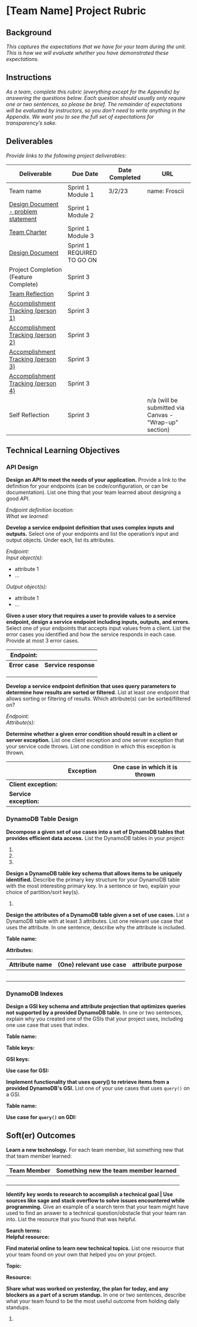 # [Team Name] Project Rubric

## Background

*This captures the expectations that we have for your team during the unit.
This is how we will evaluate whether you have demonstrated these expectations.*

## Instructions

*As a team, complete this rubric (everything except for the Appendix) by
answering the questions below. Each question should usually only require one or
two sentences, so please be brief. The remainder of expectations will be
evaluated by instructors, so you don’t need to write anything in the Appendix.
We want you to see the full set of expectations for transparency’s sake.*

## Deliverables

*Provide links to the following project deliverables:*

|Deliverable                                                      |Due Date                  |Date Completed |URL                               |
|---                                                              |---                       |---            |---                               |
|Team name                                                        |Sprint 1 Module 1         |3/2/23         |name: Froscii                     |
|[Design Document - problem statement](design_document.md)        |Sprint 1 Module 2         |               |                                  |
|[Team Charter](team_charter.md)                                  |Sprint 1 Module 3         |               |                                  |
|[Design Document](design_document.md)                            |Sprint 1 REQUIRED TO GO ON|               |                                  |
|Project Completion (Feature Complete)                            |Sprint 3                  |               |                                  |
|[Team Reflection](reflection.md)                                 |Sprint 3                  |               |                                  |
|[Accomplishment Tracking (person 1)](accomplishment_tracking.md) |Sprint 3                  |               |                                  |
|[Accomplishment Tracking (person 2)](accomplishment_tracking.md) |Sprint 3                  |               |                                  |
|[Accomplishment Tracking (person 3)](accomplishment_tracking.md) |Sprint 3                  |               |                                  |
|[Accomplishment Tracking (person 4)](accomplishment_tracking.md) |Sprint 3                  |               |                                  |
|Self Reflection                                                  |Sprint 3                  |               |n/a (will be submitted via Canvas - "Wrap-up" section) |

## Technical Learning Objectives

### API Design

**Design an API to meet the needs of your application.** Provide a link to the
definition for your endpoints (can be code/configuration, or can be
documentation). List one thing that your team learned about designing a good
API.

*Endpoint definition location:*       
*What we learned:*    

**Develop a service endpoint definition that uses complex inputs and outputs.**
Select one of your endpoints and list the operation’s input and output objects.
Under each, list its attributes.

*Endpoint:*     
*Input object(s):*      

* attribute 1
* ...

*Output object(s):*      

* attribute 1
* ...

**Given a user story that requires a user to provide values to a service
endpoint, design a service endpoint including inputs, outputs, and errors.**
Select one of your endpoints that accepts input values from a client. List the
error cases you identified and how the service responds in each case. Provide at
most 3 error cases.

|**Endpoint:**  |                     |
|---            |---                  |
|**Error case** |**Service response** |
|               |                     |
|               |                     |
|               |                     |

**Develop a service endpoint definition that uses query parameters to determine
how results are sorted or filtered.** List at least one endpoint that allows
sorting or filtering of results. Which attribute(s) can be sorted/filtered on?

*Endpoint:*         
*Attribute(s):*  

**Determine whether a given error condition should result in a client or server
exception.** List one client exception and one server exception that your
service code throws. List one condition in which this exception is thrown.

|                       |**Exception** |**One case in which it is thrown** |
|---	                |---	       |---	                               |
|**Client exception:**  |	           |	                               |
|**Service exception:** |	           |	                               |

### DynamoDB Table Design

**Decompose a given set of use cases into a set of DynamoDB tables that provides
efficient data access.** List the DynamoDB tables in your project:

1.  
2.  
3. 


**Design a DynamoDB table key schema that allows items to be uniquely
identified.** Describe the primary key structure for your DynamoDB table with
the most interesting primary key. In a sentence or two, explain your choice of
partition/sort key(s).

1.

**Design the attributes of a DynamoDB table given a set of use cases.** List a
DynamoDB table with at least 3 attributes. List one relevant use case that uses
the attribute. In one sentence, describe why the attribute is included.

**Table name:**   
 
**Attributes:**

|Attribute name |(One) relevant use case |attribute purpose |
|---            |---                     |---               |
|               |                        |                  |
|               |                        |                  |
|               |                        |                  |
|               |                        |                  |
|               |                        |                  |

### DynamoDB Indexes

**Design a GSI key schema and attribute projection that optimizes queries not
supported by a provided DynamoDB table.** In one or two sentences, explain why
you created one of the GSIs that your project uses, including one use case that
uses that index.

**Table name:**

**Table keys:**

**GSI keys:**

**Use case for GSI:**

**Implement functionality that uses query() to retrieve items from a provided
DynamoDB's GSI.** List one of your use cases that uses `query()` on a GSI.

**Table name:**

**Use case for `query()` on GDI:**

## Soft(er) Outcomes

**Learn a new technology.** For each team member, list something new that that
team member learned:

|Team Member |Something new the team member learned |   
|---   |---                                   |
|      |                                      |   
|      |                                      |     
|      |                                      |     
|      |                                      |     

**Identify key words to research to accomplish a technical goal | Use sources
like sage and stack overflow to solve issues encountered while programming.**
Give an example of a search term that your team might have used to find an
answer to a technical question/obstacle that your team ran into. List the
resource that you found that was helpful.

**Search terms:**      
**Helpful resource:**      

**Find material online to learn new technical topics.** List one resource that
your team found on your own that helped you on your project.

**Topic:**

**Resource:**

**Share what was worked on yesterday, the plan for today, and any blockers as a
part of a scrum standup.** In one or two sentences, describe what your team
found to be the most useful outcome from holding daily standups.

1.

